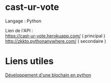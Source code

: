 # cast-ur-vote

Langage : Python

Lien de l'API : </br>
https://cast-ur-vote.herokuapp.com/ ( principal )</br>
http://zkkto.pythonanywhere.com/ ( secondaire )

# Liens utiles
[Développement d'une blochain en python](https://medium.com/coinmonks/python-tutorial-build-a-blockchain-713c706f6531)

